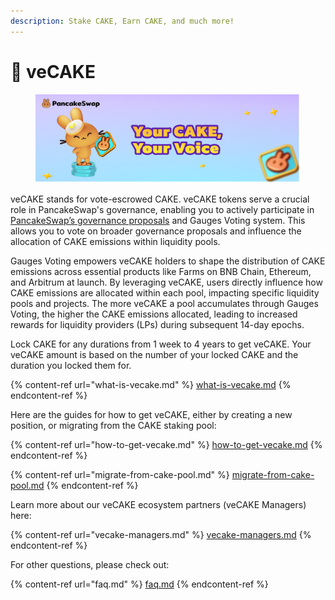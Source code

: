 ```yaml
---
description: Stake CAKE, Earn CAKE, and much more!
---
```


# 🔷 veCAKE

<figure><img src="../../.gitbook/assets/image (185).png" alt=""><figcaption></figcaption></figure>

veCAKE stands for vote-escrowed CAKE. veCAKE tokens serve a crucial role in PancakeSwap's governance, enabling you to actively participate in [PancakeSwap’s governance proposals](https://pancakeswap.finance/voting) and Gauges Voting system. This allows you to vote on broader governance proposals and influence the allocation of CAKE emissions within liquidity pools.

Gauges Voting empowers veCAKE holders to shape the distribution of CAKE emissions across essential products like Farms on BNB Chain, Ethereum, and Arbitrum at launch. By leveraging veCAKE, users directly influence how CAKE emissions are allocated within each pool, impacting specific liquidity pools and projects. The more veCAKE a pool accumulates through Gauges Voting, the higher the CAKE emissions allocated, leading to increased rewards for liquidity providers (LPs) during subsequent 14-day epochs.

Lock CAKE for any durations from 1 week to 4 years to get veCAKE. Your veCAKE amount is based on the number of your locked CAKE and the duration you locked them for.

{% content-ref url="what-is-vecake.md" %}
[what-is-vecake.md](what-is-vecake.md)
{% endcontent-ref %}



Here are the guides for how to get veCAKE, either by creating a new position, or migrating from the CAKE staking pool:

{% content-ref url="how-to-get-vecake.md" %}
[how-to-get-vecake.md](how-to-get-vecake.md)
{% endcontent-ref %}

{% content-ref url="migrate-from-cake-pool.md" %}
[migrate-from-cake-pool.md](migrate-from-cake-pool.md)
{% endcontent-ref %}



Learn more about our veCAKE ecosystem partners (veCAKE Managers) here:

{% content-ref url="vecake-managers.md" %}
[vecake-managers.md](vecake-managers.md)
{% endcontent-ref %}



For other questions, please check out:

{% content-ref url="faq.md" %}
[faq.md](faq.md)
{% endcontent-ref %}
